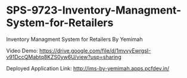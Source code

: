 # SPS-9723-Inventory-Managment-System-for-Retailers
Inventory Managment System for Retailers By Yemimah

Video Demo: https://drive.google.com/file/d/1mvvyEwrgsI-v91DccQMabtq8KZS0yw6U/view?usp=sharing

Deployed Application Link: http://ims-by-yemimah.apps.pcfdev.in/
